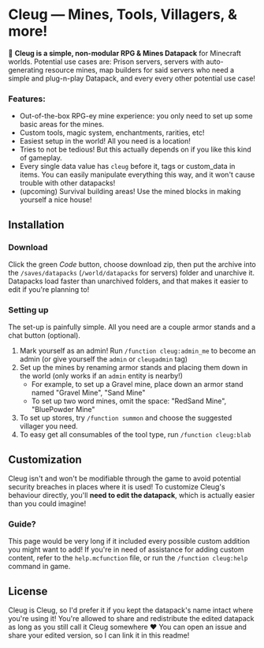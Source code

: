# Cleug — Mines, Tools, Villagers, & more!
💫 **__Cleug__ is a simple, non-modular RPG & Mines Datapack** for Minecraft worlds. Potential use cases are: Prison servers, servers with auto-generating resource mines, map builders for said servers who need a simple and plug-n-play Datapack, and every every other potential use case!
### Features:
- Out-of-the-box RPG-ey mine experience: you only need to set up some basic areas for the mines.
- Custom tools, magic system, enchantments, rarities, etc!
- Easiest setup in the world! All you need is a location!
- Tries to not be tedious! But this actually depends on if you like this kind of gameplay.
- Every single data value has `cleug` before it, tags or custom_data in items. You can easily manipulate everything this way, and it won't cause trouble with other datapacks!
- (upcoming) Survival building areas! Use the mined blocks in making yourself a nice house!

## Installation
### Download
Click the green *Code* button, choose download zip, then put the archive into the `/saves/datapacks` (`/world/datapacks` for servers) folder and unarchive it. Datapacks load faster than unarchived folders, and that makes it easier to edit if you're planning to!
### Setting up
The set-up is painfully simple. All you need are a couple armor stands and a chat button (optional).
1. Mark yourself as an admin! Run `/function cleug:admin_me` to become an admin (or give yourself the `admin` or `cleugadmin` tag)
2. Set up the mines by renaming armor stands and placing them down in the world (only works if an `admin` entity is nearby!)
   - For example, to set up a Gravel mine, place down an armor stand named "Gravel Mine", "Sand Mine"
   - To set up two word mines, omit the space: "RedSand Mine", "BluePowder Mine"
3. To set up stores, try `/function summon` and choose the suggested villager you need.
4. To easy get all consumables of the tool type, run `/function cleug:blab`

## Customization
Cleug isn't and won't be modifiable through the game to avoid potential security breaches in places where it is used! To customize Cleug's behaviour directly, you'll **need to edit the datapack**, which is actually easier than you could imagine!
### Guide?
This page would be very long if it included every possible custom addition you might want to add! If you're in need of assistance for adding custom content, refer to the `help.mcfunction` file, or run the `/function cleug:help` command in game.

## License
Cleug is Cleug, so I'd prefer it if you kept the datapack's name intact where you're using it! You're allowed to share and redistribute the edited datapack as long as you still call it Cleug somewhere ♥️ You can open an issue and share your edited version, so I can link it in this readme!

